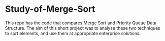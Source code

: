 # Study-of-Merge-Sort
This repo has the code that compares Merge Sort and Priority Queue Data Structure. The aim of this short project was to analyse these two techniques to sort elements, and use them at appropriate enterprise solutions.
